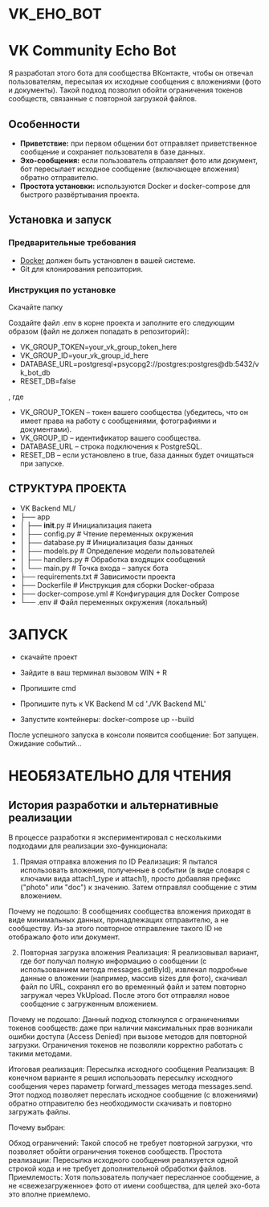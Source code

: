 # VK_EHO_BOT
# VK Community Echo Bot

Я разработал этого бота для сообщества ВКонтакте, чтобы он отвечал пользователям, пересылая их исходные сообщения с вложениями (фото и документы). Такой подход позволил обойти ограничения токенов сообществ, связанные с повторной загрузкой файлов.

## Особенности

- **Приветствие:** при первом общении бот отправляет приветственное сообщение и сохраняет пользователя в базе данных.
- **Эхо-сообщения:** если пользователь отправляет фото или документ, бот пересылает исходное сообщение (включающее вложения) обратно отправителю.
- **Простота установки:** используются Docker и docker-compose для быстрого развёртывания проекта.

## Установка и запуск

### Предварительные требования

- [Docker](https://www.docker.com/) должен быть установлен в вашей системе.
- Git для клонирования репозитория.

### Инструкция по установке
Скачайте папку

Создайте файл .env в корне проекта и заполните его следующим образом (файл не должен попадать в репозиторий):
- VK_GROUP_TOKEN=your_vk_group_token_here
- VK_GROUP_ID=your_vk_group_id_here
- DATABASE_URL=postgresql+psycopg2://postgres:postgres@db:5432/vk_bot_db
- RESET_DB=false

, где
- VK_GROUP_TOKEN – токен вашего сообщества (убедитесь, что он имеет права на работу с сообщениями, фотографиями и документами).
- VK_GROUP_ID – идентификатор вашего сообщества.
- DATABASE_URL – строка подключения к PostgreSQL.
- RESET_DB – если установлено в true, база данных будет очищаться при запуске.

## СТРУКТУРА ПРОЕКТА
- VK Backend ML/
- ├── app
- │   ├── __init__.py        # Инициализация пакета
- │   ├── config.py          # Чтение переменных окружения
- │   ├── database.py        # Инициализация базы данных
- │   ├── models.py          # Определение модели пользователей
- │   ├── handlers.py        # Обработка входящих сообщений
- │   └── main.py            # Точка входа – запуск бота
- ├── requirements.txt       # Зависимости проекта
- ├── Dockerfile             # Инструкция для сборки Docker-образа
- ├── docker-compose.yml     # Конфигурация для Docker Compose
- └── .env                   # Файл переменных окружения (локальный)

# ЗАПУСК
- скачайте проект
  
- Зайдите в ваш терминал вызовом WIN + R

- Пропишите cmd

- Пропишите путь к VK Backend M cd './VK Backend ML'
  
- Запустите контейнеры: docker-compose up --build

После успешного запуска в консоли появится сообщение:
Бот запущен. Ожидание событий...

# НЕОБЯЗАТЕЛЬНО ДЛЯ ЧТЕНИЯ
## История разработки и альтернативные реализации

В процессе разработки я экспериментировал с несколькими подходами для реализации эхо-функционала:

1. Прямая отправка вложения по ID
Реализация:
Я пытался использовать вложения, полученные в событии (в виде словаря с ключами вида attach1_type и attach1), просто добавляя префикс ("photo" или "doc") к значению. Затем отправлял сообщение с этим вложением.

Почему не подошло:
В сообщениях сообщества вложения приходят в виде минимальных данных, принадлежащих отправителю, а не сообществу. Из-за этого повторное отправление такого ID не отображало фото или документ.

2. Повторная загрузка вложения
Реализация:
Я реализовывал вариант, где бот получал полную информацию о сообщении (с использованием метода messages.getById), извлекал подробные данные о вложении (например, массив sizes для фото), скачивал файл по URL, сохранял его во временный файл и затем повторно загружал через VkUpload. После этого бот отправлял новое сообщение с загруженным вложением.

Почему не подошло:
Данный подход столкнулся с ограничениями токенов сообществ: даже при наличии максимальных прав возникали ошибки доступа (Access Denied) при вызове методов для повторной загрузки. Ограничения токенов не позволяли корректно работать с такими методами.

Итоговая реализация: Пересылка исходного сообщения
Реализация:
В конечном варианте я решил использовать пересылку исходного сообщения через параметр forward_messages метода messages.send. Этот подход позволяет переслать исходное сообщение (с вложениями) обратно отправителю без необходимости скачивать и повторно загружать файлы.

Почему выбран:

Обход ограничений: Такой способ не требует повторной загрузки, что позволяет обойти ограничения токенов сообществ.
Простота реализации: Пересылка исходного сообщения реализуется одной строкой кода и не требует дополнительной обработки файлов.
Приемлемость: Хотя пользователь получает пересланное сообщение, а не «свежезагруженное» фото от имени сообщества, для целей эхо-бота это вполне приемлемо.
